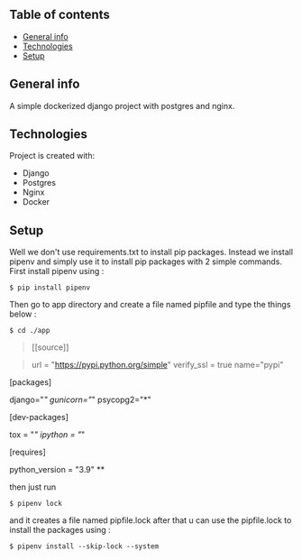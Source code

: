 ## Table of contents
* [General info](#general-info)
* [Technologies](#technologies)
* [Setup](#setup)

## General info
A simple dockerized django project with postgres and nginx.
	
## Technologies
Project is created with:
* Django
* Postgres
* Nginx
* Docker

## Setup
Well we don't use requirements.txt to install pip packages.
Instead we install pipenv and simply use it to install pip packages with 2 simple commands.
First install pipenv using :
```
$ pip install pipenv 
```
Then go to app directory and create a file named pipfile and type the things below :
```
$ cd ./app
```
> [[source]]

> url = "https://pypi.python.org/simple"
verify_ssl = true
name="pypi"


[packages]

django="*"
gunicorn="*"
psycopg2="*"

[dev-packages]

tox = "*"
ipython = "*"

[requires]

python_version = "3.9" **

then just run 
```
$ pipenv lock 
```
and it creates a file named pipfile.lock
after that u can use the pipfile.lock to install the packages using :
```
$ pipenv install --skip-lock --system
```
